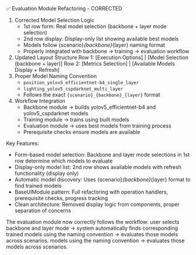 ✅ Evaluation Module Refactoring - CORRECTED

1. Corrected Model Selection Logic
    - 1st row form: Real model selection (backbone +
  layer mode selection)
    - 2nd row display: Display-only list showing
  available best models
    - Models follow {scenario}_{backbone}_{layer}
  naming format
    - Properly integrated with backbone → training →
  evaluation workflow
2. Updated Layout Structure
Row 1: [Execution Options]     | [Model Selection
(backbone + layer)]
Row 2: [Metrics Selection]     | [Available Models
Display + Refresh]
3. Proper Model Naming Convention
    - `position_yolov5_efficientnet-b4_single_layer`
    - `lighting_yolov5_cspdarknet_multi_layer`
    - Follows the exact `{scenario}_{backbone}_{layer}`
  format
4. Workflow Integration
    - Backbone module → builds yolov5_efficientnet-b4
  and yolov5_cspdarknet models
    - Training module → trains using built models
    - Evaluation module → uses best models from
  training process
    - Prerequisite checks ensure models are available

Key Features:

- Form-based model selection: Backbone and layer mode selections in 1st row determine which models to evaluate
- Display-only model list: 2nd row shows available models with refresh functionality (display only)
- Automatic model discovery: Uses {scenario}_{backbone}_{layer} format to find trained models
- BaseUIModule pattern: Full refactoring with operation handlers, prerequisite checks, progress tracking
- Clean architecture: Removed display logic from components, proper separation of concerns

The evaluation module now correctly follows the workflow: user selects backbone and layer mode → system automatically finds corresponding trained models using the naming convention → evaluates those models across scenarios. models using the naming convention → evaluates those
models across scenarios.